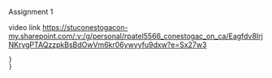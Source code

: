Assignment 1 

video link
https://stuconestogacon-my.sharepoint.com/:v:/g/personal/rpatel5566_conestogac_on_ca/Eagfdv8IrjNKrygPTAQzzpkBsBdOwVm6kr06ywyyfu9dxw?e=Sx27w3
       
       
       
       
       

    }
    }

